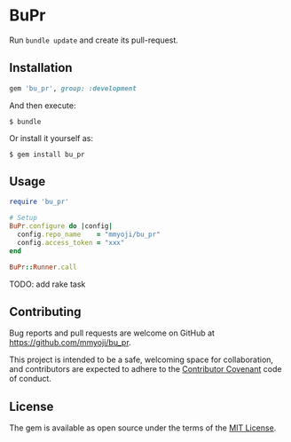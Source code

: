 # BuPr

Run `bundle update` and create its pull-request.


## Installation

```rb
gem 'bu_pr', group: :development
```

And then execute:

    $ bundle


Or install it yourself as:

    $ gem install bu_pr

## Usage

```rb
require 'bu_pr'

# Setup
BuPr.configure do |config|
  config.repo_name    = "mmyoji/bu_pr"
  config.access_token = "xxx"
end

BuPr::Runner.call
```

TODO: add rake task


## Contributing

Bug reports and pull requests are welcome on GitHub at https://github.com/mmyoji/bu_pr.

This project is intended to be a safe, welcoming space for collaboration, and contributors are expected to adhere to the [Contributor Covenant](http://contributor-covenant.org) code of conduct.


## License

The gem is available as open source under the terms of the [MIT License](http://opensource.org/licenses/MIT).

